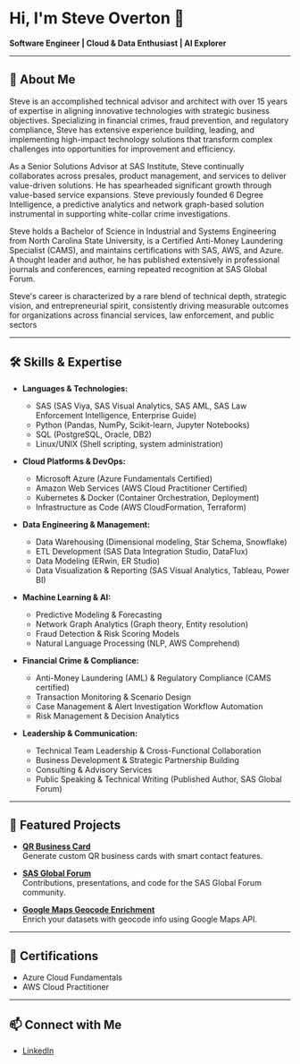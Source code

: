 # Hi, I'm Steve Overton 👋

**Software Engineer | Cloud & Data Enthusiast | AI Explorer**

---

## 🚀 About Me

Steve is an accomplished technical advisor and architect with over 15 years of expertise in aligning innovative technologies with strategic business objectives. Specializing in financial crimes, fraud prevention, and regulatory compliance, Steve has extensive experience building, leading, and implementing high-impact technology solutions that transform complex challenges into opportunities for improvement and efficiency.

As a Senior Solutions Advisor at SAS Institute, Steve continually collaborates across presales, product management, and services to deliver value-driven solutions. He has spearheaded significant growth through value-based service expansions. Steve previously founded 6 Degree Intelligence, a predictive analytics and network graph-based solution instrumental in supporting white-collar crime investigations.

Steve holds a Bachelor of Science in Industrial and Systems Engineering from North Carolina State University, is a Certified Anti-Money Laundering Specialist (CAMS), and maintains certifications with SAS, AWS, and Azure. A thought leader and author, he has published extensively in professional journals and conferences, earning repeated recognition at SAS Global Forum.

Steve's career is characterized by a rare blend of technical depth, strategic vision, and entrepreneurial spirit, consistently driving measurable outcomes for organizations across financial services, law enforcement, and public sectors

---

## 🛠️ Skills & Expertise

- **Languages & Technologies:**
  - SAS (SAS Viya, SAS Visual Analytics, SAS AML, SAS Law Enforcement Intelligence, Enterprise Guide)
  - Python (Pandas, NumPy, Scikit-learn, Jupyter Notebooks)
  - SQL (PostgreSQL, Oracle, DB2)
  - Linux/UNIX (Shell scripting, system administration)

- **Cloud Platforms & DevOps:**
  - Microsoft Azure (Azure Fundamentals Certified)
  - Amazon Web Services (AWS Cloud Practitioner Certified)
  - Kubernetes & Docker (Container Orchestration, Deployment)
  - Infrastructure as Code (AWS CloudFormation, Terraform)

- **Data Engineering & Management:**
  - Data Warehousing (Dimensional modeling, Star Schema, Snowflake)
  - ETL Development (SAS Data Integration Studio, DataFlux)
  - Data Modeling (ERwin, ER Studio)
  - Data Visualization & Reporting (SAS Visual Analytics, Tableau, Power BI)

- **Machine Learning & AI:**
  - Predictive Modeling & Forecasting
  - Network Graph Analytics (Graph theory, Entity resolution)
  - Fraud Detection & Risk Scoring Models
  - Natural Language Processing (NLP, AWS Comprehend)

- **Financial Crime & Compliance:**
  - Anti-Money Laundering (AML) & Regulatory Compliance (CAMS certified)
  - Transaction Monitoring & Scenario Design
  - Case Management & Alert Investigation Workflow Automation
  - Risk Management & Decision Analytics

- **Leadership & Communication:**
  - Technical Team Leadership & Cross-Functional Collaboration
  - Business Development & Strategic Partnership Building
  - Consulting & Advisory Services
  - Public Speaking & Technical Writing (Published Author, SAS Global Forum)

---

## 🌟 Featured Projects

- [**QR Business Card**](https://github.com/Steve0verton/qr-business-card)  
  Generate custom QR business cards with smart contact features.

- [**SAS Global Forum**](https://github.com/Steve0verton/sas-global-forum)  
  Contributions, presentations, and code for the SAS Global Forum community.

- [**Google Maps Geocode Enrichment**](https://github.com/Steve0verton/google-maps-geocode-enrichment)  
  Enrich your datasets with geocode info using Google Maps API.

---

## 🏅 Certifications

- Azure Cloud Fundamentals
- AWS Cloud Practitioner

---

## 📫 Connect with Me

- [LinkedIn](https://linkedin.com/in/overton)

